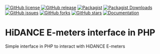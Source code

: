 [![GitHub license](https://img.shields.io/github/license/fawno/HiDANCE)](https://github.com/fawno/HiDANCE/blob/master/LICENSE)
[![GitHub release](https://img.shields.io/github/release/fawno/HiDANCE)](https://github.com/fawno/HiDANCE/releases)
[![Packagist](https://img.shields.io/packagist/v/fawno/HiDANCE)](https://packagist.org/packages/fawno/hidance)
[![Packagist Downloads](https://img.shields.io/packagist/dt/fawno/HiDANCE)](https://packagist.org/packages/fawno/hidance/stats)
[![GitHub issues](https://img.shields.io/github/issues/fawno/HiDANCE)](https://github.com/fawno/HiDANCE/issues)
[![GitHub forks](https://img.shields.io/github/forks/fawno/HiDANCE)](https://github.com/fawno/HiDANCE/network)
[![GitHub stars](https://img.shields.io/github/stars/fawno/HiDANCE)](https://github.com/fawno/HiDANCE/stargazers)
[![Documentation](https://img.shields.io/badge/documentation-blue)](docs/documentation.md)

# HiDANCE E-meters interface in PHP

Simple interface in PHP to interact with HiDANCE E-meters
